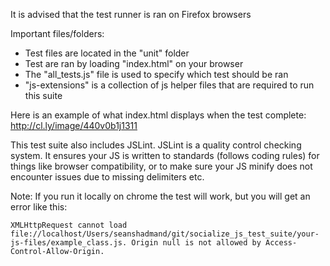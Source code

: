 It is  advised that the test runner is ran on Firefox browsers


Important files/folders:
 - Test files are located in the "unit" folder
 - Test are ran by loading "index.html" on your browser
 - The "all_tests.js" file is used to specify which test should be ran
 - "js-extensions" is a collection of js helper files that are required to run this suite

Here is an example of what index.html displays when the test complete:
http://cl.ly/image/440v0b1j1311


This test suite also includes JSLint. 
JSLint is a quality control checking system. 
It ensures your JS is written to standards (follows coding rules) for things like browser
compatibility, or to make sure your JS minify does not encounter issues due to missing delimiters etc.


Note: If you run it locally on chrome the test will work, but you will get an error like this:

	XMLHttpRequest cannot load file://localhost/Users/seanshadmand/git/socialize_js_test_suite/your-js-files/example_class.js. Origin null is not allowed by Access-Control-Allow-Origin.
	

